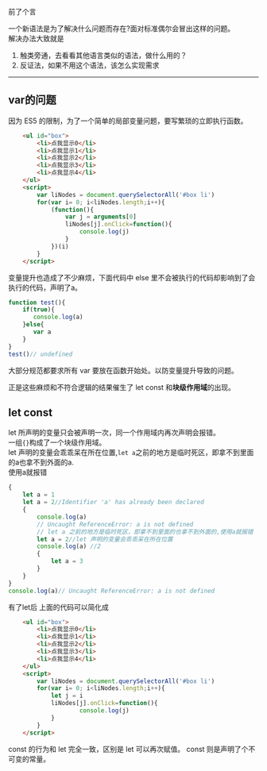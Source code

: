 前了个言

一个新语法是为了解决什么问题而存在?面对标准偶尔会冒出这样的问题。    
解决办法大致就是
1. 触类旁通，去看看其他语言类似的语法，做什么用的？
2. 反证法，如果不用这个语法，该怎么实现需求



-----------------------------------
## var的问题
因为 ES5 的限制，为了一个简单的局部变量问题，要写繁琐的立即执行函数。

```html
    <ul id="box">
        <li>点我显示0</li>
        <li>点我显示1</li>
        <li>点我显示2</li>
        <li>点我显示3</li>
        <li>点我显示4</li>   
    </ul>
    <script>
        var liNodes = document.querySelectorAll('#box li')
        for(var i= 0; i<liNodes.length;i++){
            (function(){
                var j = arguments[0]
                liNodes[j].onClick=function(){
                    console.log(j)
                }
            })(i)
        }
    </script>
```
变量提升也造成了不少麻烦，下面代码中 else 里不会被执行的代码却影响到了会执行的代码，声明了a。

```js
function test(){
    if(true){
       console.log(a)
    }else{
       var a 
    }
}
test()// undefined
```
大部分规范都要求所有 var 要放在函数开始处。以防变量提升导致的问题。   

正是这些麻烦和不符合逻辑的结果催生了 let const 和**块级作用域**的出现。

## let const
let 所声明的变量只会被声明一次，同一个作用域内再次声明会报错。   
一组`{}`构成了一个块级作用域。   
let 声明的变量会乖乖呆在所在位置,`let a`之前的地方是临时死区，即拿不到里面的a也拿不到外面的a.   
使用a就报错
```js
{
    let a = 1
    let a = 2//Identifier 'a' has already been declared
    {
        console.log(a)
        // Uncaught ReferenceError: a is not defined
        // let a 之前的地方是临时死区，即拿不到里面的也拿不到外面的,使用a就报错
        let a = 2//let 声明的变量会乖乖呆在所在位置
        console.log(a) //2
        {
            let a = 3
        }
    }
}
console.log(a)// Uncaught ReferenceError: a is not defined
```

有了let后 上面的代码可以简化成
```html
    <ul id="box">
        <li>点我显示0</li>
        <li>点我显示1</li>
        <li>点我显示2</li>
        <li>点我显示3</li>
        <li>点我显示4</li>   
    </ul>
    <script>
        var liNodes = document.querySelectorAll('#box li')
        for(var i= 0; i<liNodes.length;i++){
            let j = i                
            liNodes[j].onClick=function(){
                    console.log(j)
            }
        }
    </script>
```
const 的行为和 let 完全一致，区别是 let 可以再次赋值。 const 则是声明了个不可变的常量。